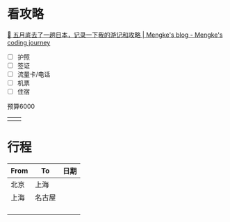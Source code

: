 
# 看攻略

[🗼 五月底去了一趟日本，记录一下我的游记和攻略 | Mengke's blog - Mengke's coding journey](https://www.mengke.me/blog/202405/Travels_In_Japan)

- [ ] 护照
- [ ] 签证
- [ ] 流量卡/电话
- [ ] 机票
- [ ] 住宿

预算6000

|     |     |
| --- | --- |
|     |     |

# 行程

| From | To  | 日期  |
| ---- | --- | --- |
| 北京   | 上海  |     |
| 上海   | 名古屋 |     |
|      |     |     |
|      |     |     |
|      |     |     |
|      |     |     |
